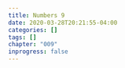```yaml
---
title: Numbers 9
date: 2020-03-28T20:21:55-04:00
categories: []
tags: []
chapter: "009"
inprogress: false
---
```


